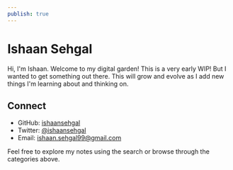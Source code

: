 ```yaml
---
publish: true
---
```


# Ishaan Sehgal

Hi, I'm Ishaan. Welcome to my digital garden! This is a very early WIP! But I wanted to get something out there. This will grow and evolve as I add new things I'm learning about and thinking on. 

## Connect

- GitHub: [ishaansehgal](https://github.com/ishaansehgal99)
- Twitter: [@ishaansehgal](https://twitter.com/IshSup)
- Email: [ishaan.sehgal99@gmail.com](mailto:ishaan.sehgal99@gmail.com)

Feel free to explore my notes using the search or browse through the categories above. 